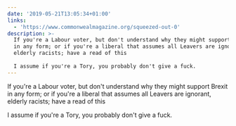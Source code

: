 ```yaml
---
date: '2019-05-21T13:05:34+01:00'
links:
  - 'https://www.commonwealmagazine.org/squeezed-out-0'
description: >-
  If you're a Labour voter, but don't understand why they might support Brexit
  in any form; or if you're a liberal that assumes all Leavers are ignorant,
  elderly racists; have a read of this
   
  I assume if you're a Tory, you probably don't give a fuck.
---
```

If you're a Labour voter, but don't understand why they might support Brexit in any form; or if you're a liberal that assumes all Leavers are ignorant, elderly racists; have a read of this
 
I assume if you're a Tory, you probably don't give a fuck.
